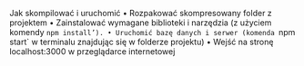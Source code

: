 Jak skompilować i uruchomić
    • Rozpakować skompresowany folder z projektem
    • Zainstalować wymagane biblioteki i narzędzia (z użyciem komendy `npm
    install’).
    • Uruchomić bazę danych i serwer (komenda `npm start` w terminalu
    znajdując się w folderze projektu)
    • Wejść na stronę localhost:3000 w przeglądarce internetowej